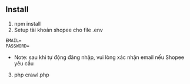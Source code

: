 ## Install
1. npm install
2. Setup tài khoản shopee cho file .env
````md
EMAIL=
PASSWORD=
````
* Note: sau khi tự động đăng nhập, vui lòng xác nhận email nếu Shopee yêu cầu
3. php crawl.php
